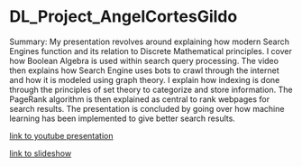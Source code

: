 # DL_Project_AngelCortesGildo
Summary:
My presentation revolves around explaining how modern Search Engines function and its relation to Discrete Mathematical principles. I cover how Boolean Algebra is used within search query processing. The video then explains how Search Engine uses bots to crawl through the internet and how it is modeled using graph theory. I explain how indexing is done through the principles of set theory to categorize and store information. The PageRank algorithm is then explained as central to rank webpages for search results. The presentation is concluded by going over how machine learning has been implemented to give better search results.

[link to youtube presentation](https://youtu.be/n6MsRc2KVc8)

[link to slideshow](https://docs.google.com/presentation/d/1WFM26G70I99BUr_sMrgEwn9lAkNQGRMZJghhe3AHXNM/edit?usp=sharing)
